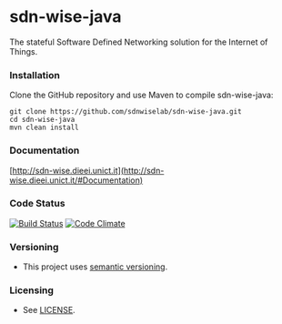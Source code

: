 # sdn-wise-java

The stateful Software Defined Networking solution for the Internet of Things.

### Installation

Clone the GitHub repository and use Maven to compile sdn-wise-java:

```shell
git clone https://github.com/sdnwiselab/sdn-wise-java.git
cd sdn-wise-java
mvn clean install
```

### Documentation 

[http://sdn-wise.dieei.unict.it](http://sdn-wise.dieei.unict.it/#Documentation)

### Code Status 

[![Build Status](https://travis-ci.org/sdnwiselab/sdn-wise-java.svg?branch=master)](https://travis-ci.org/sdnwiselab/sdn-wise-java)
[![Code Climate](https://codeclimate.com/github/sdnwiselab/sdn-wise-java/badges/gpa.svg)](https://codeclimate.com/github/sdnwiselab/sdn-wise-java)

### Versioning

* This project uses [semantic versioning](http://semver.org).

### Licensing

* See [LICENSE](LICENSE).